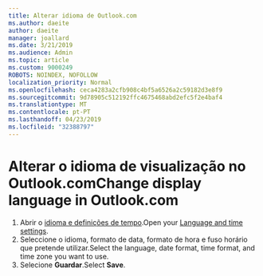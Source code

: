 ```yaml
---
title: Alterar idioma de Outlook.com
ms.author: daeite
author: daeite
manager: joallard
ms.date: 3/21/2019
ms.audience: Admin
ms.topic: article
ms.custom: 9000249
ROBOTS: NOINDEX, NOFOLLOW
localization_priority: Normal
ms.openlocfilehash: ceca4283a2cfb908c4bf5a6526a2c59182d3e8f9
ms.sourcegitcommit: 9d78905c512192ffc4675468abd2efc5f2e4baf4
ms.translationtype: MT
ms.contentlocale: pt-PT
ms.lasthandoff: 04/23/2019
ms.locfileid: "32388797"
---
```

# <a name="change-display-language-in-outlookcom"></a><span data-ttu-id="ce172-102">Alterar o idioma de visualização no Outlook.com</span><span class="sxs-lookup"><span data-stu-id="ce172-102">Change display language in Outlook.com</span></span>

1. <span data-ttu-id="ce172-103">Abrir o [idioma e definições de tempo](https://go.microsoft.com/fwlink/?linkid=2085505).</span><span class="sxs-lookup"><span data-stu-id="ce172-103">Open your [Language and time settings](https://go.microsoft.com/fwlink/?linkid=2085505).</span></span>
1. <span data-ttu-id="ce172-104">Seleccione o idioma, formato de data, formato de hora e fuso horário que pretende utilizar.</span><span class="sxs-lookup"><span data-stu-id="ce172-104">Select the language, date format, time format, and time zone you want to use.</span></span>
1. <span data-ttu-id="ce172-105">Selecione **Guardar**.</span><span class="sxs-lookup"><span data-stu-id="ce172-105">Select **Save**.</span></span>